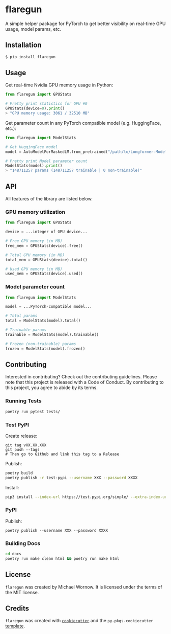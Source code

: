# flaregun

A simple helper package for PyTorch to get better visibility on real-time GPU usage, model params, etc.

## Installation

```bash
$ pip install flaregun
```

## Usage

Get real-time Nvidia GPU memory usage in Python:

```python
from flaregun import GPUStats

# Pretty print statistics for GPU #0
GPUStats(device=0).print()
> "GPU memory usage: 3061 / 32510 MB"
```

Get parameter count in any PyTorch compatible model (e.g. HuggingFace, etc.):

```python
from flaregun import ModelStats

# Get HuggingFace model
model = AutoModelForMaskedLM.from_pretrained("/path/to/Longformer-Model")

# Pretty print Model parameter count
ModelStats(model).print()
> "148711257 params (148711257 trainable | 0 non-trainable)"
```

## API

All features of the library are listed below.

### GPU memory utilization

```python
from flaregun import GPUStats

device = ...integer of GPU device...

# Free GPU memory (in MB)
free_mem = GPUStats(device).free()

# Total GPU memory (in MB)
total_mem = GPUStats(device).total()

# Used GPU memory (in MB)
used_mem = GPUStats(device).used()
```

### Model parameter count

```python
from flaregun import ModelStats

model = ...PyTorch-compatible model...

# Total params
total = ModelStats(model).total()

# Trainable params
trainable = ModelStats(model).trainable()

# Frozen (non-trainable) params
frozen = ModelStats(model).frozen()
```
## Contributing

Interested in contributing? Check out the contributing guidelines. Please note that this project is released with a Code of Conduct. By contributing to this project, you agree to abide by its terms.

### Running Tests

```bash
poetry run pytest tests/
```

### Test PyPI

Create release:
```
git tag vXX.XX.XXX
git push --tags
# Then go to Github and link this tag to a Release
```

Publish:

```bash
poetry build
poetry publish -r test-pypi --username XXX --password XXXX
```

Install:
```bash
pip3 install --index-url https://test.pypi.org/simple/ --extra-index-url https://pypi.org/simple flaregun
```

### PyPI

Publish:
```
poetry publish --username XXX --password XXXX
```

### Building Docs

```bash
cd docs
poetry run make clean html && poetry run make html
```
## License

`flaregun` was created by Michael Wornow. It is licensed under the terms of the MIT license.

## Credits

`flaregun` was created with [`cookiecutter`](https://cookiecutter.readthedocs.io/en/latest/) and the `py-pkgs-cookiecutter` [template](https://github.com/py-pkgs/py-pkgs-cookiecutter).
